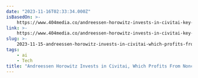 ```yaml
---
date: "2023-11-16T02:33:34.000Z"
isBasedOn: >-
    https://www.404media.co/andreessen-horowitz-invests-in-civitai-key-platform-for-deepfake-porn/
link: >-
    https://www.404media.co/andreessen-horowitz-invests-in-civitai-key-platform-for-deepfake-porn/
slug: >-
    2023-11-15-andreessen-horowitz-invests-in-civitai-which-profits-from-nonconsensual-ai
tags:
    - ai
    - Tech
title: "Andreessen Horowitz Invests in Civitai, Which Profits From Nonconsensual AI"
---
```

